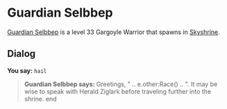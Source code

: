 # Guardian Selbbep



[Guardian Selbbep](/npc/114535) is a level 33 Gargoyle Warrior that spawns in [Skyshrine](/zone/114).



## Dialog

**You say:** `hail`



>**Guardian Selbbep says:** Greetings, " .. e.other:Race() .. ".  It may be wise to speak with Herald Ziglark before traveling further into the shrine.
end

